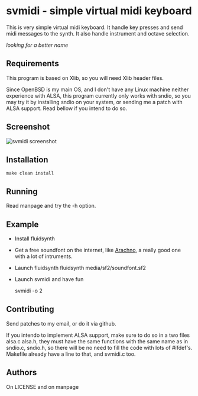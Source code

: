 svmidi - simple virtual midi keyboard
=====================================
This is very simple virtual midi keyboard. It handle key presses and send 
midi messages to the synth. It also handle instrument and octave selection.

*looking for a better name*

Requirements
------------
This program is based on Xlib, so you will need Xlib header files.

Since OpenBSD is my main OS, and I don't have any Linux machine neither
experience with ALSA, this program currently only works with sndio, so you
may try it by installing sndio on your system, or sending me a patch with 
ALSA support. Read bellow if you intend to do so.

Screenshot
----------
![svmidi screenshot](http://henriqueleng.github.io/media/svmidi.png)

Installation
------------

    make clean install

Running
-------

Read manpage and try the -h option.

Example
-------

- Install fluidsynth
- Get a free soundfont on the internet, like [Arachno](http://www.arachnosoft.com/main/download.php?id=soundfont), 
a really good one with a lot of intruments.
- Launch fluidsynth
    fluidsynth media/sf2/soundfont.sf2
- Launch svmidi and have fun

    svmidi -o 2

Contributing
------------
Send patches to my email, or do it via github.

If you intendo to implement ALSA support, make sure to do so in a two files
alsa.c alsa.h, they must have the same functions with the same name 
as in sndio.c, sndio.h, so there will be no need to fill the code with lots 
of #ifdef's. Makefile already have a line to that, and svmidi.c too.

Authors
-------
On LICENSE and on manpage
